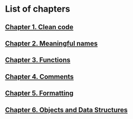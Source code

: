 # List of chapters

## [Chapter 1. Clean code](chapters/chapter1.md)
## [Chapter 2. Meaningful names](chapters/chapter2.md)
## [Chapter 3. Functions](chapters/chapter3.md)
## [Chapter 4. Comments](chapters/chapter4.md)
## [Chapter 5. Formatting](chapters/chapter5.md)
## [Chapter 6. Objects and Data Structures](chapters/chapter6.md)